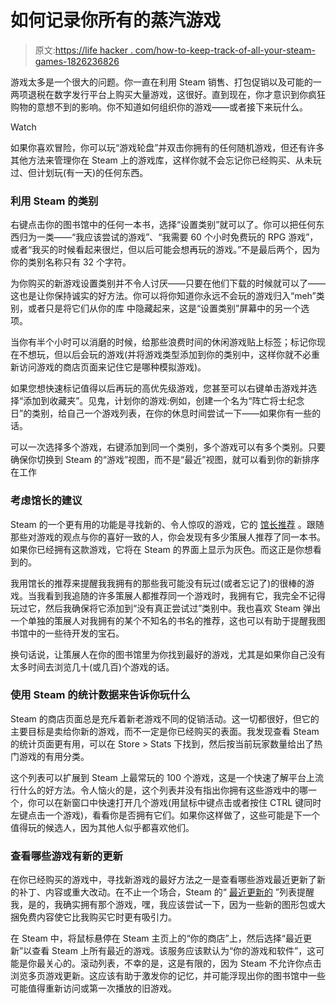 # 如何记录你所有的蒸汽游戏

> 原文:[https://life hacker . com/how-to-keep-track-of-all-your-steam-games-1826236826](https://lifehacker.com/how-to-keep-track-of-all-your-steam-games-1826236826)

游戏太多是一个很大的问题。你一直在利用 Steam 销售、打包促销以及可能的一两项退税在数字发行平台上购买大量游戏，这很好。直到现在，你才意识到你疯狂购物的意想不到的影响。你不知道如何组织你的游戏——或者接下来玩什么。

Watch

如果你喜欢冒险，你可以玩“游戏轮盘”并双击你拥有的任何随机游戏，但还有许多其他方法来管理你在 Steam 上的游戏库，这样你就不会忘记你已经购买、从未玩过、但计划玩(有一天)的任何东西。

### 利用 Steam 的类别

右键点击你的图书馆中的任何一本书，选择“设置类别”就可以了。你可以把任何东西归为一类——“我应该尝试的游戏”、“我需要 60 个小时免费玩的 RPG 游戏”，或者“我买的时候看起来很烂，但以后可能会想再玩的游戏。”不是最后两个，因为你的类别名称只有 32 个字符。

为你购买的新游戏设置类别并不令人讨厌——只要在他们下载的时候就可以了——这也是让你保持诚实的好方法。你可以将你知道你永远不会玩的游戏归入“meh”类别，或者只是将它们从你的库 中隐藏起来，这是“设置类别”屏幕中的另一个选项。

当你有半个小时可以消磨的时候，给那些浪费时间的休闲游戏贴上标签；标记你现在不想玩，但以后会玩的游戏(并将游戏类型添加到你的类别中，这样你就不必重新访问游戏的商店页面来记住它是哪种模拟游戏)。

如果您想快速标记值得以后再玩的高优先级游戏，您甚至可以右键单击游戏并选择“添加到收藏夹”。见鬼，计划你的游戏:例如，创建一个名为“阵亡将士纪念日”的类别，给自己一个游戏列表，在你的休息时间尝试一下——如果你有一些的话。

可以一次选择多个游戏，右键添加到同一个类别，多个游戏可以有多个类别。只要确保你切换到 Steam 的“游戏”视图，而不是“最近”视图，就可以看到你的新排序在工作

### 考虑馆长的建议

Steam 的一个更有用的功能是寻找新的、令人惊叹的游戏，它的 [馆长推荐](https://store.steampowered.com/curators/) 。跟随那些对游戏的观点与你的喜好一致的人，你会发现有多少策展人推荐了同一本书。如果你已经拥有这款游戏，它将在 Steam 的界面上显示为灰色。而这正是你想看到的。

我用馆长的推荐来提醒我我拥有的那些我可能没有玩过(或者忘记了)的很棒的游戏。当我看到我追随的许多策展人都推荐同一个游戏时，我拥有它，我完全不记得玩过它，然后我确保将它添加到“没有真正尝试过”类别中。我也喜欢 Steam 弹出一个单独的策展人对我拥有的某个不知名的书名的推荐，这也可以有助于提醒我图书馆中的一些待开发的宝石。

换句话说，让策展人在你的图书馆里为你找到最好的游戏，尤其是如果你自己没有太多时间去浏览几十(或几百)个游戏的话。

### 使用 Steam 的统计数据来告诉你玩什么

Steam 的商店页面总是充斥着新老游戏不同的促销活动。这一切都很好，但它的主要目标是卖给你新的游戏，而不一定是你已经购买的表面。我发现查看 Steam 的统计页面更有用，可以在 Store > Stats 下找到，然后按当前玩家数量给出了热门游戏的有用分类。

这个列表可以扩展到 Steam 上最常玩的 100 个游戏，这是一个快速了解平台上流行什么的好方法。令人恼火的是，这个列表并没有指出你拥有这些游戏中的哪一个，你可以在新窗口中快速打开几个游戏(用鼠标中键点击或者按住 CTRL 键同时左键点击一个游戏)，看看你是否拥有它们。如果你这样做了，这些可能是下一个值得玩的候选人，因为其他人似乎都喜欢他们。

### 查看哪些游戏有新的更新

在你已经购买的游戏中，寻找新游戏的最好方法之一是查看哪些游戏最近更新了新的补丁、内容或重大改动。在不止一个场合，Steam 的“ [最近更新的](https://store.steampowered.com/updated/myapps/) ”列表提醒我，是的，我确实拥有那个游戏，嘿，我应该尝试一下，因为一些新的图形包或大捆免费内容使它比我购买它时更有吸引力。

在 Steam 中，将鼠标悬停在 Steam 主页上的“你的商店”上，然后选择“最近更新”以查看 Steam 上所有最近的游戏。该服务应该默认为“你的游戏和软件”，这可能是你最关心的。滚动列表，不幸的是，这是有限的，因为 Steam 不允许你点击浏览多页游戏更新。这应该有助于激发你的记忆，并可能浮现出你的图书馆中一些可能值得重新访问或第一次播放的旧游戏。